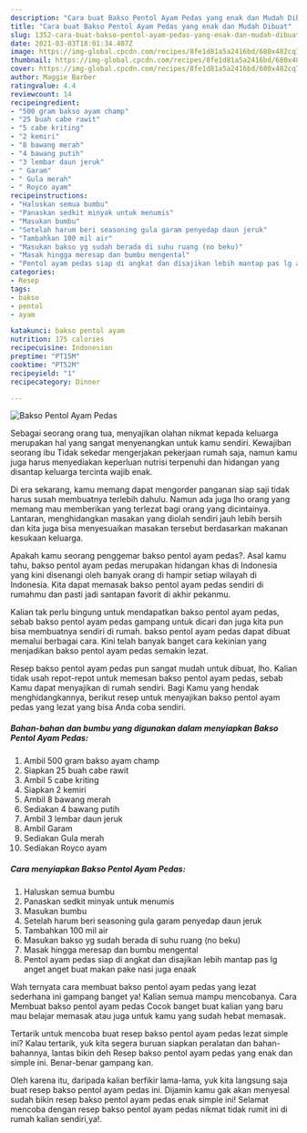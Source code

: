 ```yaml
---
description: "Cara buat Bakso Pentol Ayam Pedas yang enak dan Mudah Dibuat"
title: "Cara buat Bakso Pentol Ayam Pedas yang enak dan Mudah Dibuat"
slug: 1352-cara-buat-bakso-pentol-ayam-pedas-yang-enak-dan-mudah-dibuat
date: 2021-03-03T18:01:34.407Z
image: https://img-global.cpcdn.com/recipes/8fe1d81a5a2416bd/680x482cq70/bakso-pentol-ayam-pedas-foto-resep-utama.jpg
thumbnail: https://img-global.cpcdn.com/recipes/8fe1d81a5a2416bd/680x482cq70/bakso-pentol-ayam-pedas-foto-resep-utama.jpg
cover: https://img-global.cpcdn.com/recipes/8fe1d81a5a2416bd/680x482cq70/bakso-pentol-ayam-pedas-foto-resep-utama.jpg
author: Maggie Barber
ratingvalue: 4.4
reviewcount: 14
recipeingredient:
- "500 gram bakso ayam champ"
- "25 buah cabe rawit"
- "5 cabe kriting"
- "2 kemiri"
- "8 bawang merah"
- "4 bawang putih"
- "3 lembar daun jeruk"
- " Garam"
- " Gula merah"
- " Royco ayam"
recipeinstructions:
- "Haluskan semua bumbu"
- "Panaskan sedkit minyak untuk menumis"
- "Masukan bumbu"
- "Setelah harum beri seasoning gula garam penyedap daun jeruk"
- "Tambahkan 100 mil air"
- "Masukan bakso yg sudah berada di suhu ruang (no beku)"
- "Masak hingga meresap dan bumbu mengental"
- "Pentol ayam pedas siap di angkat dan disajikan lebih mantap pas lg anget anget buat makan pake nasi juga enaak"
categories:
- Resep
tags:
- bakso
- pentol
- ayam

katakunci: bakso pentol ayam 
nutrition: 175 calories
recipecuisine: Indonesian
preptime: "PT15M"
cooktime: "PT52M"
recipeyield: "1"
recipecategory: Dinner

---
```



![Bakso Pentol Ayam Pedas](https://img-global.cpcdn.com/recipes/8fe1d81a5a2416bd/680x482cq70/bakso-pentol-ayam-pedas-foto-resep-utama.jpg)

Sebagai seorang orang tua, menyajikan olahan nikmat kepada keluarga merupakan hal yang sangat menyenangkan untuk kamu sendiri. Kewajiban seorang ibu Tidak sekedar mengerjakan pekerjaan rumah saja, namun kamu juga harus menyediakan keperluan nutrisi terpenuhi dan hidangan yang disantap keluarga tercinta wajib enak.

Di era  sekarang, kamu memang dapat mengorder panganan siap saji tidak harus susah membuatnya terlebih dahulu. Namun ada juga lho orang yang memang mau memberikan yang terlezat bagi orang yang dicintainya. Lantaran, menghidangkan masakan yang diolah sendiri jauh lebih bersih dan kita juga bisa menyesuaikan masakan tersebut berdasarkan makanan kesukaan keluarga. 



Apakah kamu seorang penggemar bakso pentol ayam pedas?. Asal kamu tahu, bakso pentol ayam pedas merupakan hidangan khas di Indonesia yang kini disenangi oleh banyak orang di hampir setiap wilayah di Indonesia. Kita dapat memasak bakso pentol ayam pedas sendiri di rumahmu dan pasti jadi santapan favorit di akhir pekanmu.

Kalian tak perlu bingung untuk mendapatkan bakso pentol ayam pedas, sebab bakso pentol ayam pedas gampang untuk dicari dan juga kita pun bisa membuatnya sendiri di rumah. bakso pentol ayam pedas dapat dibuat memalui berbagai cara. Kini telah banyak banget cara kekinian yang menjadikan bakso pentol ayam pedas semakin lezat.

Resep bakso pentol ayam pedas pun sangat mudah untuk dibuat, lho. Kalian tidak usah repot-repot untuk memesan bakso pentol ayam pedas, sebab Kamu dapat menyajikan di rumah sendiri. Bagi Kamu yang hendak menghidangkannya, berikut resep untuk menyajikan bakso pentol ayam pedas yang lezat yang bisa Anda coba sendiri.

<!--inarticleads1-->

##### Bahan-bahan dan bumbu yang digunakan dalam menyiapkan Bakso Pentol Ayam Pedas:

1. Ambil 500 gram bakso ayam champ
1. Siapkan 25 buah cabe rawit
1. Ambil 5 cabe kriting
1. Siapkan 2 kemiri
1. Ambil 8 bawang merah
1. Sediakan 4 bawang putih
1. Ambil 3 lembar daun jeruk
1. Ambil  Garam
1. Sediakan  Gula merah
1. Sediakan  Royco ayam




<!--inarticleads2-->

##### Cara menyiapkan Bakso Pentol Ayam Pedas:

1. Haluskan semua bumbu
1. Panaskan sedkit minyak untuk menumis
1. Masukan bumbu
1. Setelah harum beri seasoning gula garam penyedap daun jeruk
1. Tambahkan 100 mil air
1. Masukan bakso yg sudah berada di suhu ruang (no beku)
1. Masak hingga meresap dan bumbu mengental
1. Pentol ayam pedas siap di angkat dan disajikan lebih mantap pas lg anget anget buat makan pake nasi juga enaak




Wah ternyata cara membuat bakso pentol ayam pedas yang lezat sederhana ini gampang banget ya! Kalian semua mampu mencobanya. Cara Membuat bakso pentol ayam pedas Cocok banget buat kalian yang baru mau belajar memasak atau juga untuk kamu yang sudah hebat memasak.

Tertarik untuk mencoba buat resep bakso pentol ayam pedas lezat simple ini? Kalau tertarik, yuk kita segera buruan siapkan peralatan dan bahan-bahannya, lantas bikin deh Resep bakso pentol ayam pedas yang enak dan simple ini. Benar-benar gampang kan. 

Oleh karena itu, daripada kalian berfikir lama-lama, yuk kita langsung saja buat resep bakso pentol ayam pedas ini. Dijamin kamu gak akan menyesal sudah bikin resep bakso pentol ayam pedas enak simple ini! Selamat mencoba dengan resep bakso pentol ayam pedas nikmat tidak rumit ini di rumah kalian sendiri,ya!.

